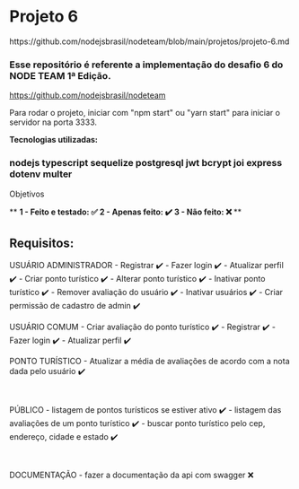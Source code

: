 

<h1>Projeto 6</h1>

<p>https://github.com/nodejsbrasil/nodeteam/blob/main/projetos/projeto-6.md</p>

<h3>Esse repositório é referente a implementação do desafio 6 do NODE TEAM 1ª Edição.</h3>

https://github.com/nodejsbrasil/nodeteam

Para rodar o projeto, iniciar com "npm start" ou "yarn start" para iniciar o servidor na porta 3333.

<b>Tecnologias utilizadas:</b>
<h3>
    nodejs
    typescript
    sequelize
    postgresql
    jwt
    bcrypt
    joi
    express
    dotenv
    multer
</h3>

Objetivos

**
<b>
    1 - Feito e testado: ✅
    2 - Apenas feito: ✔️
    3 - Não feito: ❌
</b>
**
## Requisitos:
USUÁRIO ADMINISTRADOR
    - Registrar ✔️
    - Fazer login ✔️
    - Atualizar perfil ✔️
    - Criar ponto turístico ✔️
    - Alterar ponto turístico ✔️
    - Inativar ponto turístico ✔️
    - Remover avaliação do usuário ✔️
    - Inativar usuários ✔️
    - Criar permissão de cadastro de admin ✔️
</br>

USUÁRIO COMUM
    - Criar avaliação do ponto turístico ✔️
    - Registrar ✔️
    - Fazer login ✔️
    - Atualizar perfil ✔️
</br>

PONTO TURÍSTICO
    - Atualizar a média de avaliações de acordo com a nota dada pelo usuário ✔️

</br>

PÚBLICO
    - listagem de pontos turísticos se estiver ativo ✔️
    - listagem das avaliações de um ponto turístico ✔️
    - buscar ponto turístico pelo cep, endereço, cidade e estado ✔️

</br>

DOCUMENTAÇÃO
    - fazer a documentação da api com swagger ❌
